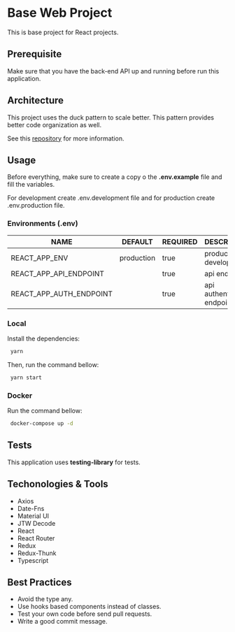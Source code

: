 # Base Web Project

This is base project for React projects.

## Prerequisite

Make sure that you have the back-end API up and running before run this application.

## Architecture

This project uses the duck pattern to scale better. This pattern provides better code organization as well.

See this [repository](https://github.com/erikras/ducks-modular-redux) for more information.

## Usage

Before everything, make sure to create a copy o the **.env.example** file and fill the variables.

For development create .env.development file and for production create .env.production file.

### Environments (.env)

| NAME                    | DEFAULT    | REQUIRED | DESCRIPTION                 |
| ----------------------- | ---------- | -------- | --------------------------- |
| REACT_APP_ENV           | production | true     | production or development   |
| REACT_APP_API_ENDPOINT  |            | true     | api endpoint                |
| REACT_APP_AUTH_ENDPOINT |            | true     | api authentication endpoint |

### Local

Install the dependencies:

```sh
 yarn
```

Then, run the command bellow:

```sh
 yarn start
```

### Docker

Run the command bellow:

```sh
 docker-compose up -d
```

## Tests

This application uses **testing-library** for tests.

## Techonologies & Tools

- Axios
- Date-Fns
- Material UI
- JTW Decode
- React
- React Router
- Redux
- Redux-Thunk
- Typescript

## Best Practices

- Avoid the type any.
- Use hooks based components instead of classes.
- Test your own code before send pull requests.
- Write a good commit message.
